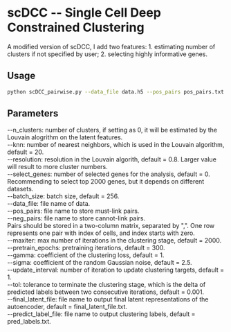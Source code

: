# scDCC -- Single Cell Deep Constrained Clustering

A modified version of scDCC, I add two features: 1. estimating number of clusters if not specified by user; 2. selecting highly informative genes.

## Usage

```sh
python scDCC_pairwise.py --data_file data.h5 --pos_pairs pos_pairs.txt --neg_pairs neg_pairs.txt
```

## Parameters

--n_clusters: number of clusters, if setting as 0, it will be estimated by the Louvain alogrithm on the latent features.<br/>
--knn: number of nearest neighbors, which is used in the Louvain algorithm, default = 20.<br/>
--resolution: resolution in the Louvain algorith, default = 0.8. Larger value will result to more cluster numbers.<br/>
--select_genes: number of selected genes for the analysis, default = 0. Recommending to select top 2000 genes, but it depends on different datasets.<br/>
--batch_size: batch size, default = 256.<br/>
--data_file: file name of data.<br/>
--pos_pairs: file name to store must-link pairs.<br/>
--neg_pairs: file name to store cannot-link pairs.<br/>
Pairs should be stored in a two-column matrix, separated by ",". One row represents one pair with index of cells, and index starts with zero.<br/>
--maxiter: max number of iterations in the clustering stage, default = 2000.<br/>
--pretrain_epochs: pretraining iterations, default = 300.<br/>
--gamma: coefficient of the clustering loss, default = 1.<br/>
--sigma: coefficient of the random Gaussian noise, default = 2.5.<br/>
--update_interval: number of iteration to update clustering targets, default = 1.<br/>
--tol: tolerance to terminate the clustering stage, which is the delta of predicted labels between two consecutive iterations, default = 0.001.<br/>
--final_latent_file: file name to output final latent representations of the autoencoder, default = final_latent_file.txt.<br/>
--predict_label_file: file name to output clustering labels, default = pred_labels.txt.<br/>
